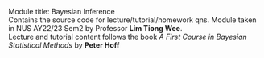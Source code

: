 Module title: Bayesian Inference\
Contains the source code for lecture/tutorial/homework qns. Module taken in NUS AY22/23 Sem2 by Professor **Lim Tiong Wee**.\
Lecture and tutorial content follows the book *A First Course in Bayesian Statistical Methods* by **Peter Hoff**

